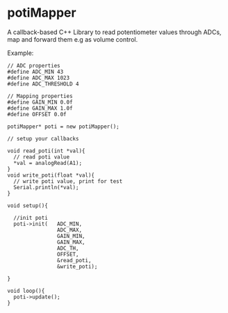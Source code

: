 # potiMapper
A callback-based C++ Library to read potentiometer values through ADCs, map and forward them e.g as volume control.

Example:
```
// ADC properties
#define ADC_MIN 43
#define ADC_MAX 1023
#define ADC_THRESHOLD 4

// Mapping properties
#define GAIN_MIN 0.0f
#define GAIN_MAX 1.0f
#define OFFSET 0.0f

potiMapper* poti = new potiMapper();

// setup your callbacks

void read_poti(int *val){
  // read poti value
  *val = analogRead(A1);
}
void write_poti(float *val){
  // write poti value, print for test
  Serial.println(*val);
}

void setup(){

  //init poti
  poti->init(   ADC_MIN,
                ADC_MAX,
                GAIN_MIN,
                GAIN_MAX,
                ADC_TH,
                OFFSET,
                &read_poti,
                &write_poti);

}

void loop(){
  poti->update();
}
```
